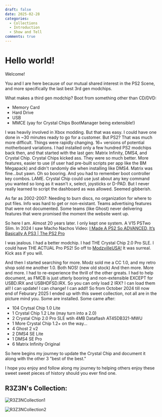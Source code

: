 ```yaml
---
draft: false 
date: 2025-02-28
categories:
  - Collections
  - Introduction
  - Show and Tell
comments: true
---
```


# Hello world!
Welcome!

You and I are here because of our mutual shared interest in the PS2 Scene, and more
specifically the last best 3rd gen modchips.

What makes a third gen modchip? Boot from something other than CD/DVD: 
- Memory Card
- Hard Drive
- USB
- MMCE (yay for Crystal Chips BootManager being extensible!)


I was heavily involved in Xbox modding. But that was easy. I could have one done in ~30 minutes ready to go for a customer.
But PS2? That was much more difficult. Things were rapidly changing. 16+ versions of potential motherboard variations. I had installed
only a few hundred PS2 modchips back then, and that started with the last gen: Matrix Infinity, DMS4, and Crystal Chip. 
Crystal Chips kicked ass. They were so much better. More features, easier to use (if user had pre-built scripts per app like the BM Megapack)
and didn't randomly die when installing like DMS4. Matrix was fine...but yawn. Oh so booring. And you had to remember boot controller key combos.
LAME. Crystal Chip could use just about any key command you wanted so long as it wasn't x, select, joysticks or D-PAD. But I never really learned 
to script the dashboard as was allowed. Seemed gibberish. 


As far as 2002-2007:
Needing to burn discs, no organization for where to put files. Info was hard to get or non-existant. Teams advertising features that were not
documented. Some teams (like Ghost) never delivering features that were promised the moment the website went up.


So here I am. Almost 20 years later. I only kept one system. A V15 PSTwo Slim.
In 2024 I saw Macho Nachos Video: [I Made A PS2 So ADVANCED, It’s Basically A PS3 | The PS2 Pro](https://youtu.be/xoJu8UBExd4?si=OfEQzR4gjHROfQsT)


I was jealous. I had a better modchip. I had THE Crystal Chip 2.0 Pro SLE.
I could have THE ACTUAL Pro PS2!
So off to [ModzvilleUSA!](https://modzvilleusa.com/)
It was surreal. Kick ass if you will. 


And then I started searching for more. Modz sold me a CC 1.0, and my retro shop sold me another 1.0. Both NOS! (new old stock)
And then more. More and more. I had to re-experience the thrill of the other greats. I had to help document, as FMCB is just utterly booring and non-extensible EXCEPT for 
USBD.IRX and USBHDFSD.IRX. So you can only load 2 IRX? I can load them all! I can update! I can change! I can add!!
So from October 2024 till now end of Feburary 2025 I ended up with this sweet collection, not all are in the picture mind you. Some are installed. Some came after:

- 104 Crytsal Chip 1.0 Lite
- 1 Crystal Chip 1.2 Lite (may turn into a 2.0)
- 2 Crystal Chip 2.0 Pro SLE wtih 4MB Dataflash AT45DB321-MWU
- 1 More Crystal Chip 1.2+ on the way...
- 4 Ghost 2 v2
- 2 DMS4 SE Lite
- 1 DMS4 SE Pro
- 6 Matrix Infinity Original


So here begins my journey to update the Crystal Chip and document it along with the other 3 "best of the best."


I hope you enjoy and follow along my journey to helping others enjoy these sweet sweet pieces of history should you ever find one.

## R3Z3N's Collection:
![R3Z3NCollection1](https://ps2modchiptutorials.com/assets/blog/R3Z3NCollection1.jpg)

![R3Z3NCollection2](https://ps2modchiptutorials.com/assets/blog/R3Z3NCollection2.jpg)

